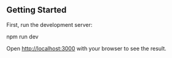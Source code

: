 
## Getting Started

First, run the development server:

npm run dev

Open [http://localhost:3000](http://localhost:3000) with your browser to see the result.


